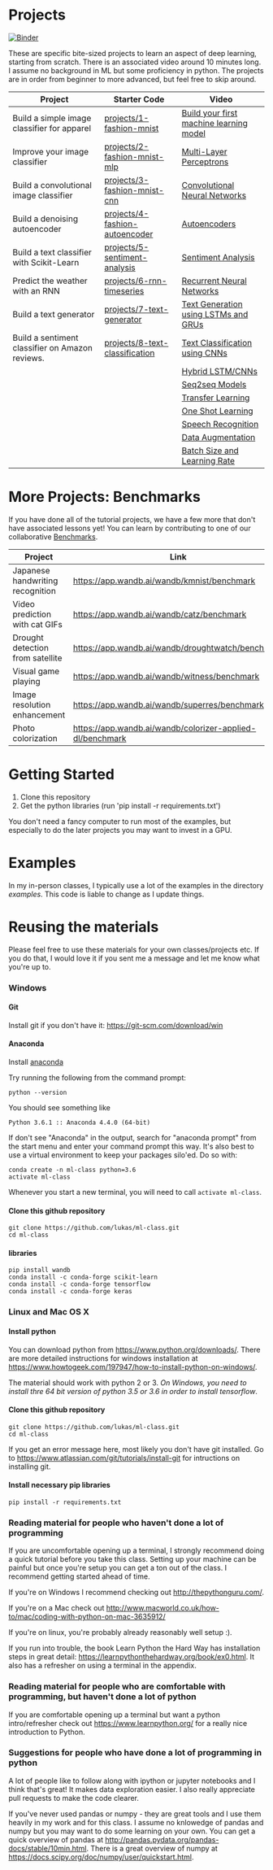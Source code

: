 # Projects

[![Binder](https://mybinder.org/badge_logo.svg)](https://mybinder.org/v2/gh/lukas/ml-class/master)

These are specific bite-sized projects to learn an aspect of deep learning, starting from scratch. There is an associated video around 10 minutes long. I assume no background in ML but some proficiency in python. The projects are in order from beginner to more advanced, but feel free to skip around.

| Project                                         | Starter Code                                                                                                   | Video                                                                                  |
| ----------------------------------------------- | -------------------------------------------------------------------------------------------------------------- | -------------------------------------------------------------------------------------- |
| Build a simple image classifier for apparel     | [projects/1-fashion-mnist](https://github.com/lukas/ml-class/tree/master/projects/1-fashion-mnist)             | [Build your first machine learning model](https://www.youtube.com/watch?v=CbXj7091OWA) |
| Improve your image classifier                   | [projects/2-fashion-mnist-mlp](https://github.com/lukas/ml-class/tree/master/projects/2-fashion-mnist-mlp)     | [Multi-Layer Perceptrons](https://www.youtube.com/watch?v=GVKDa5hxUZE)                 |
| Build a convolutional image classifier          | [projects/3-fashion-mnist-cnn](https://github.com/lukas/ml-class/tree/master/projects/3-fashion-mnist-cnn)     | [Convolutional Neural Networks](https://www.youtube.com/watch?v=wzy8jI-duEQ)           |
| Build a denoising autoencoder                   | [projects/4-fashion-autoencoder](https://github.com/lukas/ml-class/tree/master/projects/4-fashion-autoencoder) | [Autoencoders](https://www.youtube.com/watch?v=6maH8Lh3pK4)                            |
| Build a text classifier with Scikit-Learn       | [projects/5-sentiment-analysis](https://github.com/lukas/ml-class/tree/master/projects/5-sentiment-analysis)   | [Sentiment Analysis](https://www.youtube.com/watch?v=qoyp8pBtCZ0)                      |
| Predict the weather with an RNN                 | [projects/6-rnn-timeseries](https://github.com/lukas/ml-class/tree/master/projects/6-rnn-timeseries)           | [Recurrent Neural Networks](https://www.youtube.com/watch?v=8lbGjKhrJOo)               |
| Build a text generator                          | [projects/7-text-generator](https://github.com/lukas/ml-class/tree/master/projects/7-text-generator)           | [Text Generation using LSTMs and GRUs](https://www.youtube.com/watch?v=4F69m3krMHw)    |
| Build a sentiment classifier on Amazon reviews. | [projects/8-text-classification](https://github.com/lukas/ml-class/tree/master/projects/8-text-classification) | [Text Classification using CNNs](https://www.youtube.com/watch?v=8YsZXTpFRO0)          |
|                                                 |                                                                                                                | [Hybrid LSTM/CNNs](https://www.youtube.com/watch?v=NysY9FN9Uac)                        |
|                                                 |                                                                                                                | [Seq2seq Models](https://www.youtube.com/watch?v=MqugtGD605k)                          |
|                                                 |                                                                                                                | [Transfer Learning](https://www.youtube.com/watch?v=vbhEnEbj3JM)                       |
|                                                 |                                                                                                                | [One Shot Learning](https://www.youtube.com/watch?v=H4MPIWX6ftE)                       |
|                                                 |                                                                                                                | [Speech Recognition](https://www.youtube.com/watch?v=Qf4YJcHXtcY)                      |
|                                                 |                                                                                                                | [Data Augmentation](https://www.youtube.com/watch?v=yYqAvlkRwUQ)                       |
|                                                 |                                                                                                                | [Batch Size and Learning Rate](https://www.youtube.com/watch?v=ZBVwnoVIvZk)            |

# More Projects: Benchmarks

If you have done all of the tutorial projects, we have a few more that don't have associated lessons yet!
You can learn by contributing to one of our collaborative [Benchmarks](https://www.wandb.com/benchmarks).

| Project                          | Link                                                      |
| -------------------------------- | --------------------------------------------------------- |
| Japanese handwriting recognition | https://app.wandb.ai/wandb/kmnist/benchmark               |
| Video prediction with cat GIFs   | https://app.wandb.ai/wandb/catz/benchmark                 |
| Drought detection from satellite | https://app.wandb.ai/wandb/droughtwatch/benchmark         |
| Visual game playing              | https://app.wandb.ai/wandb/witness/benchmark              |
| Image resolution enhancement     | https://app.wandb.ai/wandb/superres/benchmark             |
| Photo colorization               | https://app.wandb.ai/wandb/colorizer-applied-dl/benchmark |

# Getting Started

1. Clone this repository
2. Get the python libraries (run 'pip install -r requirements.txt')

You don't need a fancy computer to run most of the examples, but especially to do the later projects you may want to invest in a GPU.

# Examples

In my in-person classes, I typically use a lot of the examples in the directory _examples_. This code is liable to change as I update things.

# Reusing the materials

Please feel free to use these materials for your own classes/projects etc. If you do that, I would love it if you sent me a message and let me know what you're up to.

### Windows

#### Git

Install git if you don't have it: https://git-scm.com/download/win

#### Anaconda

Install [anaconda](https://repo.continuum.io/archive/Anaconda3-4.4.0-Windows-x86_64.exe)

Try running the following from the command prompt:

```
python --version
```

You should see something like

```
Python 3.6.1 :: Anaconda 4.4.0 (64-bit)
```

If don't see "Anaconda" in the output, search for "anaconda prompt" from the start menu and enter your command prompt this way. It's also best to use a virtual environment to keep your packages silo'ed. Do so with:

```
conda create -n ml-class python=3.6
activate ml-class
```

Whenever you start a new terminal, you will need to call `activate ml-class`.

#### Clone this github repository

```
git clone https://github.com/lukas/ml-class.git
cd ml-class
```

#### libraries

```
pip install wandb
conda install -c conda-forge scikit-learn
conda install -c conda-forge tensorflow
conda install -c conda-forge keras
```

### Linux and Mac OS X

#### Install python

You can download python from https://www.python.org/downloads/. There are more detailed instructions for windows installation at https://www.howtogeek.com/197947/how-to-install-python-on-windows/.

The material should work with python 2 or 3. _On Windows, you need to install thre 64 bit version of python 3.5 or 3.6 in order to install tensorflow_.

#### Clone this github repository

```
git clone https://github.com/lukas/ml-class.git
cd ml-class
```

If you get an error message here, most likely you don't have git installed. Go to https://www.atlassian.com/git/tutorials/install-git for intructions on installing git.

#### Install necessary pip libraries

```
pip install -r requirements.txt
```

### Reading material for people who haven't done a lot of programming

If you are uncomfortable opening up a terminal, I strongly recommend doing a quick tutorial before you take this class. Setting up your machine can be painful but once you're setup you can get a ton out of the class. I recommend getting started ahead of time.

If you're on Windows I recommend checking out http://thepythonguru.com/.

If you're on a Mac check out http://www.macworld.co.uk/how-to/mac/coding-with-python-on-mac-3635912/

If you're on linux, you're probably already reasonably well setup :).

If you run into trouble, the book Learn Python the Hard Way has installation steps in great detail: https://learnpythonthehardway.org/book/ex0.html. It also has a refresher on using a terminal in the appendix.

### Reading material for people who are comfortable with programming, but haven't done a lot of python

If you are comfortable opening up a terminal but want a python intro/refresher check out https://www.learnpython.org/ for a really nice introduction to Python.

### Suggestions for people who have done a lot of programming in python

A lot of people like to follow along with ipython or jupyter notebooks and I think that's great! It makes data exploration easier. I also really appreciate pull requests to make the code clearer.

If you've never used pandas or numpy - they are great tools and I use them heavily in my work and for this class. I assume no knlowedge of pandas and numpy but you may want to do some learning on your own. You can get a quick overview of pandas at http://pandas.pydata.org/pandas-docs/stable/10min.html. There is a great overview of numpy at https://docs.scipy.org/doc/numpy/user/quickstart.html.
